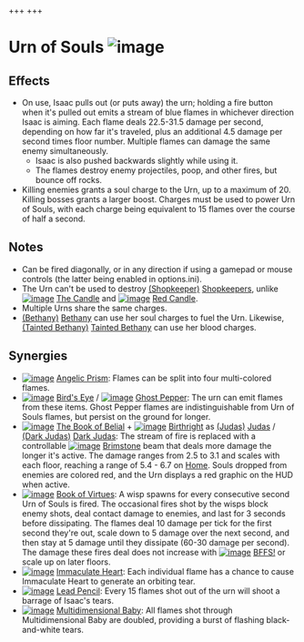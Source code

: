 +++
+++

 # Urn of Souls ![image](/image/Urn_of_Souls.png) 

Effects
---------


* On use, Isaac pulls out (or puts away) the urn; holding a fire button when it's pulled out emits a stream of blue flames in whichever direction Isaac is aiming. Each flame deals 22.5-31.5 damage per second, depending on how far it's traveled, plus an additional 4.5 damage per second times floor number. Multiple flames can damage the same enemy simultaneously.
	+ Isaac is also pushed backwards slightly while using it.
	+ The flames destroy enemy projectiles, poop, and other fires, but bounce off rocks.
* Killing enemies grants a soul charge to the Urn, up to a maximum of 20. Killing bosses grants a larger boost. Charges must be used to power Urn of Souls, with each charge being equivalent to 15 flames over the course of half a second.


Notes
-------


* Can be fired diagonally, or in any direction if using a gamepad or mouse controls (the latter being enabled in options.ini).
* The Urn can't be used to destroy [(Shopkeeper)](/wiki/Shopkeeper "Shopkeeper") [Shopkeepers](/wiki/Shopkeeper "Shopkeeper"), unlike [![image](/image/The_Candle.png)](/wiki/The_Candle "The Candle") [The Candle](/wiki/The_Candle "The Candle") and [![image](/image/Red_Candle.png)](/wiki/Red_Candle "Red Candle") [Red Candle](/wiki/Red_Candle "Red Candle").
* Multiple Urns share the same charges.
* [(Bethany)](/wiki/Bethany "Bethany") [Bethany](/wiki/Bethany "Bethany") can use her soul charges to fuel the Urn. Likewise,  [(Tainted Bethany)](/wiki/Tainted_Bethany "Tainted Bethany") [Tainted Bethany](/wiki/Tainted_Bethany "Tainted Bethany") can use her blood charges.


Synergies
-----------


* [![image](/image/Angelic_Prism.png)](/wiki/Angelic_Prism "Angelic Prism") [Angelic Prism](/wiki/Angelic_Prism "Angelic Prism"): Flames can be split into four multi-colored flames.
* [![image](/image/Bird%27s_Eye.png)](/wiki/Bird%27s_Eye "Bird's Eye") [Bird's Eye](/wiki/Bird%27s_Eye "Bird's Eye") / [![image](/image/Ghost_Pepper.png)](/wiki/Ghost_Pepper "Ghost Pepper") [Ghost Pepper](/wiki/Ghost_Pepper "Ghost Pepper"): The urn can emit flames from these items. Ghost Pepper flames are indistinguishable from Urn of Souls flames, but persist on the ground for longer.
* [![image](/image/The_Book_of_Belial.png)](/wiki/The_Book_of_Belial "The Book of Belial") [The Book of Belial](/wiki/The_Book_of_Belial "The Book of Belial") + [![image](/image/Birthright.png)](/wiki/Birthright "Birthright") [Birthright](/wiki/Birthright "Birthright") as  [(Judas)](/wiki/Judas "Judas") [Judas](/wiki/Judas "Judas") /  [(Dark Judas)](/wiki/Dark_Judas "Dark Judas") [Dark Judas](/wiki/Dark_Judas "Dark Judas"): The stream of fire is replaced with a controllable [![image](/image/Brimstone.png)](/wiki/Brimstone "Brimstone") [Brimstone](/wiki/Brimstone "Brimstone") beam that deals more damage the longer it's active. The damage ranges from 2.5 to 3.1 and scales with each floor, reaching a range of 5.4 - 6.7 on [Home](/wiki/Home "Home"). Souls dropped from enemies are colored red, and the Urn displays a red graphic on the HUD when active.
* [![image](/image/Book_of_Virtues.png)](/wiki/Book_of_Virtues "Book of Virtues") [Book of Virtues](/wiki/Book_of_Virtues "Book of Virtues"): A wisp spawns for every consecutive second Urn of Souls is fired. The occasional fires shot by the wisps block enemy shots, deal contact damage to enemies, and last for 3 seconds before dissipating. The flames deal 10 damage per tick for the first second they're out, scale down to 5 damage over the next second, and then stay at 5 damage until they dissipate (60-30 damage per second). The damage these fires deal does not increase with [![image](/image/BFFS!.png)](/wiki/BFFS! "BFFS!") [BFFS!](/wiki/BFFS! "BFFS!") or scale up on later floors.
* [![image](/image/Immaculate_Heart.png)](/wiki/Immaculate_Heart "Immaculate Heart") [Immaculate Heart](/wiki/Immaculate_Heart "Immaculate Heart"): Each individual flame has a chance to cause Immaculate Heart to generate an orbiting tear.
* [![image](/image/Lead_Pencil.png)](/wiki/Lead_Pencil "Lead Pencil") [Lead Pencil](/wiki/Lead_Pencil "Lead Pencil"): Every 15 flames shot out of the urn will shoot a barrage of Isaac's tears.
* [![image](/image/Multidimensional_Baby.png)](/wiki/Multidimensional_Baby "Multidimensional Baby") [Multidimensional Baby](/wiki/Multidimensional_Baby "Multidimensional Baby"): All flames shot through Multidimensional Baby are doubled, providing a burst of flashing black-and-white tears.


